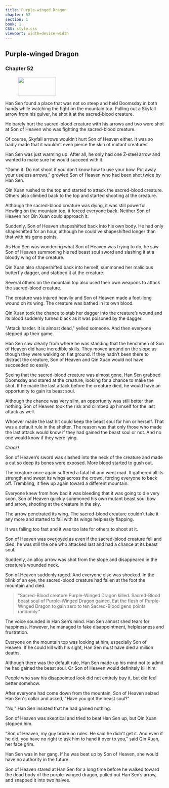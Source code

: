 ```yaml
---
title: Purple-winged Dragon
chapter: 52
section: 1
book: 1
CSS: style.css
viewport: width=device-width
---
```


## Purple-winged Dragon

### Chapter 52

<figure>
	<img src="../Images/gem.gif" alt="" id="gem" width="120" height="60" />
</figure>

Han Sen found a place that was not so steep and held Doomsday in both hands while watching the fight on the mountain top. Pulling out a Skyfall arrow from his quiver, he shot it at the sacred-blood creature.

He barely hurt the sacred-blood creature with his arrows and two were shot at Son of Heaven who was fighting the sacred-blood creature.

Of course, Skyfall arrows wouldn’t hurt Son of Heaven either. It was so badly made that it wouldn’t even pierce the skin of mutant creatures.

Han Sen was just warming up. After all, he only had one Z-steel arrow and wanted to make sure he would succeed with it.

"Damn it. Do not shoot if you don’t know how to use your bow. Put away your useless arrows," growled Son of Heaven who had been shot twice by Han Sen.

Qin Xuan rushed to the top and started to attack the sacred-blood creature. Others also climbed back to the top and started shooting at the creature.

Although the sacred-blood creature was dying, it was still powerful. Howling on the mountain top, it forced everyone back. Neither Son of Heaven nor Qin Xuan could approach it.

Suddenly, Son of Heaven shapeshifted back into his own body. He had only shapeshifted for an hour, although he could’ve shapeshifted longer than that with his geno points.

As Han Sen was wondering what Son of Heaven was trying to do, he saw Son of Heaven summoning his red beast soul sword and slashing it at a bloody wing of the creature.

Qin Xuan also shapeshifted back into herself, summoned her malicious butterfly dagger, and stabbed it at the creature.

Several others on the mountain top also used their own weapons to attack the sacred-blood creature.

The creature was injured heavily and Son of Heaven made a foot-long wound on its wing. The creature was bathed in its own blood.

Qin Xuan took the chance to stab her dagger into the creature’s wound and its blood suddenly turned black as it was poisoned by the dagger.

"Attack harder. It is almost dead," yelled someone. And then everyone stepped up their game.

Han Sen saw clearly from where he was standing that the henchmen of Son of Heaven did have incredible skills. They moved around on the slope as though they were walking on flat ground. If they hadn’t been there to distract the creature, Son of Heaven and Qin Xuan would not have succeeded so easily.

Seeing that the sacred-blood creature was almost gone, Han Sen grabbed Doomsday and stared at the creature, looking for a chance to make the shot. If he made the last attack before the creature died, he would have an opportunity to gain its beast soul.

Although the chance was very slim, an opportunity was still better than nothing. Son of Heaven took the risk and climbed up himself for the last attack as well.

Whoever made the last hit could keep the beast soul for him or herself. That was a default rule in the shelter. The reason was that only those who made the last attack would know if they had gained the beast soul or not. And no one would know if they were lying.

*Crack!*

Son of Heaven’s sword was slashed into the neck of the creature and made a cut so deep its bones were exposed. More blood started to gush out.

The creature once again suffered a fatal hit and went mad. It gathered all its strength and swept its wings across the crowd, forcing everyone to back off. Trembling, it flew up again toward a different mountain.

Everyone knew from how bad it was bleeding that it was going to die very soon. Son of Heaven quickly summoned his own mutant beast soul bow and arrow, shooting at the creature in the sky.

The arrow penetrated its wing. The sacred-blood creature couldn’t take it any more and started to fall with its wings helplessly flapping.

It was falling too fast and it was too late for others to shoot at it.

Son of Heaven was overjoyed as even if the sacred-blood creature fell and died, he was still the one who attacked last and had a chance at its beast soul.

Suddenly, an alloy arrow was shot from the slope and disappeared in the creature’s wounded neck.

Son of Heaven suddenly raged. And everyone else was shocked. In the blink of an eye, the sacred-blood creature had fallen at the foot the mountain and died.

> "Sacred-Blood creature Purple-Winged Dragon killed. Sacred-Blood beast soul of Purple-Winged Dragon gained. Eat the flesh of Purple-Winged Dragon to gain zero to ten Sacred-Blood geno points randomly."

The voice sounded in Han Sen’s mind. Han Sen almost shed tears for happiness. However, he managed to fake disappointment, helplessness and frustration.

Everyone on the mountain top was looking at him, especially Son of Heaven. If he could kill with his sight, Han Sen must have died a million deaths.

Although there was the default rule, Han Sen made up his mind not to admit he had gained the beast soul. Or Son of Heaven would definitely kill him.

People who saw his disappointed look did not entirely buy it, but did feel better somehow.

After everyone had come down from the mountain, Son of Heaven seized Han Sen's collar and asked, "Have you got the beast soul?"

"No," Han Sen insisted that he had gained nothing.

Son of Heaven was skeptical and tried to beat Han Sen up, but Qin Xuan stopped him.

"Son of Heaven, my guy broke no rules. He said he didn’t get it. And even if he did, you have no right to ask him to hand it over to you," said Qin Xuan, her face grim.

Han Sen was in her gang. If he was beat up by Son of Heaven, she would have no authority in the future.

Son of Heaven stared at Han Sen for a long time before he walked toward the dead body of the purple-winged dragon, pulled out Han Sen’s arrow, and snapped it into two halves.